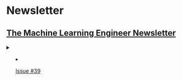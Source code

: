 
# Newsletter

## [The Machine Learning Engineer Newsletter](https://ethical.institute/mle.html)

<details><summary>

-   [Issue #39](https://ethical.institute/mle/39.html)

    </summary><p>

    -   [Everything a Data Scientist Should Know About Data Management\*](https://towardsdatascience.com/everything-a-data-scientist-should-know-about-data-management-6877788c6a42)

    -   [koaning.io: Outliers: Selection vs. Detection](http://koaning.io/posts/outliers-selection-vs-detection/)

    -   [Ten simple rules for writing and sharing computational analyses in Jupyter Notebooks](https://journals.plos.org/ploscompbiol/article?id=10.1371/journal.pcbi.1007007)

    -   [Practical AI #55: AutoML and AI at Google with Sherol Chen, ML developer at Google](https://changelog.com/practicalai/55)

    -   [The 5 Sampling Algorithms every Data Scientist need to know](https://towardsdatascience.com/the-5-sampling-algorithms-every-data-scientist-need-to-know-43c7bc11d17c)

    -   [GitHub - tensorflow/lucid: A collection of infrastructure and tools for research in neural network interpretability.](https://github.com/tensorflow/lucid)

    -   [rcnn/code/rationale at master · taolei87/rcnn · GitHub](https://github.com/taolei87/rcnn/tree/master/code/rationale)

    -   [GitHub - marcotcr/anchor: Code for "High-Precision Model-Agnostic Explanations" paper](https://github.com/marcotcr/anchor)

    -   [GitHub - boredbird/woe: Tools for WoE Transformation mostly used in ScoreCard Model for credit rating](https://github.com/boredbird/woe)

        </p></details>
